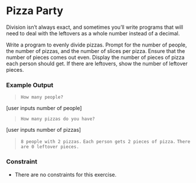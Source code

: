 # Pizza Party
Division isn’t always exact, and sometimes you’ll write programs that will need
to deal with the leftovers as a whole number instead of a decimal.

Write a program to evenly divide pizzas. Prompt for the number of people, the
number of pizzas, and the number of slices per pizza. Ensure that the number of
pieces comes out even. Display the number of pieces of pizza each person should
get. If there are leftovers, show the number of leftover pieces.

### **Example Output**
>`How many people?`

[user inputs number of people]

>`How many pizzas do you have?`

[user inputs number of pizzas]

>`8 people with 2 pizzas.`
>`Each person gets 2 pieces of pizza.`
>`There are 0 leftover pieces.`

### **Constraint**
- There are no constraints for this exercise.